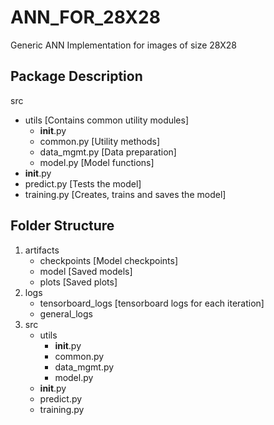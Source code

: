 # ANN_FOR_28X28
Generic ANN Implementation for images of size 28X28

## Package Description
src
   * utils [Contains common utility modules]
     * __init__.py
     * common.py [Utility methods]
     * data_mgmt.py [Data preparation]
     * model.py [Model functions]
   * __init__.py
   * predict.py [Tests the model]
   * training.py [Creates, trains and saves the model]

## Folder Structure
1. artifacts
    * checkpoints [Model checkpoints]
    * model [Saved models]
    * plots [Saved plots]
2. logs
   * tensorboard_logs [tensorboard logs for each iteration]
   * general_logs
3. src
   * utils
     * __init__.py
     * common.py
     * data_mgmt.py
     * model.py
   * __init__.py
   * predict.py
   * training.py
